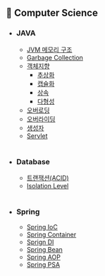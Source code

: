## 📌 Computer Science

- ### JAVA
  - [JVM 메모리 구조](https://spotty-mushroom-2ad.notion.site/JVM-JVM-Memory-Structure-3f554fd8ab354f77a4ab177ae594cbb0?pvs=4)
  - [Garbage Collection](https://spotty-mushroom-2ad.notion.site/GC-429393af3a51426cbd94036afed5299f?pvs=4)
  - [객체지향](https://spotty-mushroom-2ad.notion.site/27093fd24e3d420d82756ee88cf8edbb?pvs=4)
    - [추상화](https://spotty-mushroom-2ad.notion.site/3fe38ef3f20846e595dc173de639e3f9?pvs=4)
    - [캡슐화](https://spotty-mushroom-2ad.notion.site/9e99e09e69f64e4bb7260337d79ece81?pvs=4)
    - [상속](https://spotty-mushroom-2ad.notion.site/452c887600f64870b8b437be3a8cc001?pvs=4)
    - [다형성](https://spotty-mushroom-2ad.notion.site/80937ec65e4244a99cf746081d4eb634?pvs=4)
  - [오버로딩](https://spotty-mushroom-2ad.notion.site/GC-429393af3a51426cbd94036afed5299f?pvs=4)
  - [오버라이딩](https://spotty-mushroom-2ad.notion.site/GC-429393af3a51426cbd94036afed5299f?pvs=4)
  - [생성자](https://spotty-mushroom-2ad.notion.site/GC-429393af3a51426cbd94036afed5299f?pvs=4)
  - [Servlet](https://github.com/sengmin14/CS-Study/blob/main/JAVA/Servlet.md)
  <br>

- ### Database
  - [트랜잭션(ACID)](https://spotty-mushroom-2ad.notion.site/ACID-3f03050373784d8d9791ee39e8a7a36c?pvs=4)
  - [Isolation Level](https://spotty-mushroom-2ad.notion.site/Isolation-Level-b6471fff057947119b5032bd876a7170?pvs=4)

  <br>
  
- ### Spring
  - [Spring IoC](https://spotty-mushroom-2ad.notion.site/ACID-3f03050373784d8d9791ee39e8a7a36c?pvs=4)
  - [Spring Container](https://spotty-mushroom-2ad.notion.site/ACID-3f03050373784d8d9791ee39e8a7a36c?pvs=4)
  - [Sprign DI](https://spotty-mushroom-2ad.notion.site/Isolation-Level-b6471fff057947119b5032bd876a7170?pvs=4)
  - [Spring Bean](https://spotty-mushroom-2ad.notion.site/ACID-3f03050373784d8d9791ee39e8a7a36c?pvs=4)
  - [Spring AOP](https://spotty-mushroom-2ad.notion.site/AOP-079e19eaf1464fc99c4121319e798777?pvs=4)
  - [Spring PSA](https://spotty-mushroom-2ad.notion.site/ACID-3f03050373784d8d9791ee39e8a7a36c?pvs=4)
  <br>
